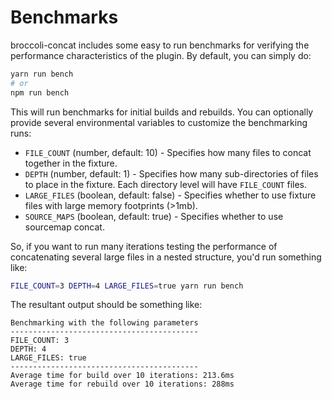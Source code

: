 # Benchmarks

broccoli-concat includes some easy to run benchmarks for verifying the performance characteristics of the plugin. By default, you can simply do:

```bash
yarn run bench
# or
npm run bench
```

This will run benchmarks for initial builds and rebuilds. You can optionally provide several environmental variables to customize the benchmarking runs:

* `FILE_COUNT` (number, default: 10) - Specifies how many files to concat together in the fixture.
* `DEPTH` (number, default: 1) - Specifies how many sub-directories of files to place in the fixture. Each directory level will have `FILE_COUNT` files.
* `LARGE_FILES` (boolean, default: false) - Specifies whether to use fixture files with large memory footprints (>1mb).
* `SOURCE_MAPS` (boolean, default: true) - Specifies whether to use sourcemap concat.

So, if you want to run many iterations testing the performance of concatenating several large files in a nested structure, you'd run something like:

```bash
FILE_COUNT=3 DEPTH=4 LARGE_FILES=true yarn run bench
```

The resultant output should be something like:

```
Benchmarking with the following parameters
------------------------------------------
FILE_COUNT: 3
DEPTH: 4
LARGE_FILES: true
------------------------------------------
Average time for build over 10 iterations: 213.6ms
Average time for rebuild over 10 iterations: 288ms
```
